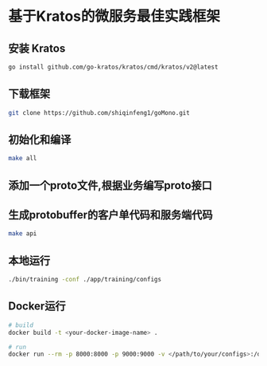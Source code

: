 # 基于Kratos的微服务最佳实践框架

## 安装 Kratos

```bash
go install github.com/go-kratos/kratos/cmd/kratos/v2@latest
```

## 下载框架

```bash
git clone https://github.com/shiqinfeng1/goMono.git
```

## 初始化和编译

```bash
make all
```

## 添加一个proto文件,根据业务编写proto接口

## 生成protobuffer的客户单代码和服务端代码

```bash
make api
```

## 本地运行

```bash
./bin/training -conf ./app/training/configs
```

## Docker运行

```bash
# build
docker build -t <your-docker-image-name> .

# run
docker run --rm -p 8000:8000 -p 9000:9000 -v </path/to/your/configs>:/data/conf <your-docker-image-name>
```
